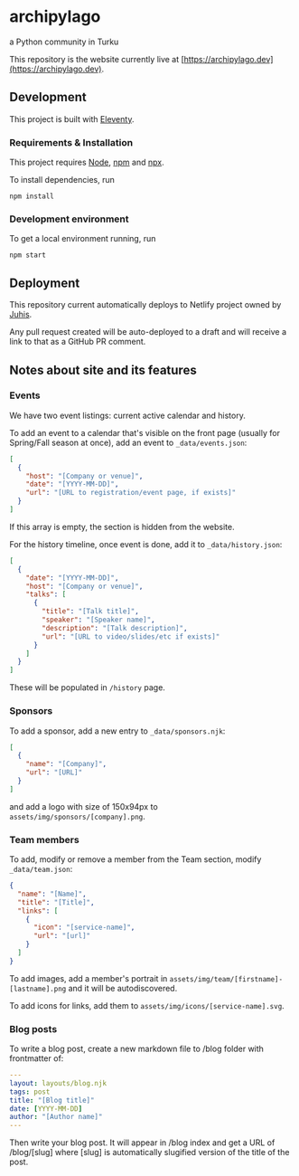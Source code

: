 # archipylago

a Python community in Turku

This repository is the website currently live at [https://archipylago.dev](https://archipylago.dev).

## Development

This project is built with [Eleventy](https://11ty.dev).

### Requirements & Installation

This project requires [Node](https://nodejs.org/en/), [npm](https://www.npmjs.com/) and [npx](https://www.npmjs.com/package/npx).

To install dependencies, run

```
npm install
```

### Development environment

To get a local environment running, run

```
npm start
```

## Deployment

This repository current automatically deploys to Netlify project owned by [Juhis](https://github.com/hamatti).

Any pull request created will be auto-deployed to a draft and will receive a link to that as a GitHub PR comment.

## Notes about site and its features

### Events

We have two event listings: current active calendar and history.

To add an event to a calendar that's visible on the front page (usually for Spring/Fall season at once), add an event to `_data/events.json`:

```json
[
  {
    "host": "[Company or venue]",
    "date": "[YYYY-MM-DD]",
    "url": "[URL to registration/event page, if exists]"
  }
]
```

If this array is empty, the section is hidden from the website.

For the history timeline, once event is done, add it to `_data/history.json`:

```json
[
  {
    "date": "[YYYY-MM-DD]",
    "host": "[Company or venue]",
    "talks": [
      {
        "title": "[Talk title]",
        "speaker": "[Speaker name]",
        "description": "[Talk description]",
        "url": "[URL to video/slides/etc if exists]"
      }
    ]
  }
]
```

These will be populated in `/history` page.

### Sponsors

To add a sponsor, add a new entry to `_data/sponsors.njk`:

```json
[
  {
    "name": "[Company]",
    "url": "[URL]"
  }
]
```

and add a logo with size of 150x94px to `assets/img/sponsors/[company].png`.

### Team members

To add, modify or remove a member from the Team section, modify `_data/team.json`:

```json
{
  "name": "[Name]",
  "title": "[Title]",
  "links": [
    {
      "icon": "[service-name]",
      "url": "[url]"
    }
  ]
}
```

To add images, add a member's portrait in `assets/img/team/[firstname]-[lastname].png` and it will be autodiscovered.

To add icons for links, add them to `assets/img/icons/[service-name].svg`.

### Blog posts

To write a blog post, create a new markdown file to /blog folder with frontmatter of:

```yaml
---
layout: layouts/blog.njk
tags: post
title: "[Blog title]"
date: [YYYY-MM-DD]
author: "[Author name]"
---
```

Then write your blog post. It will appear in /blog index and get a URL of /blog/[slug] where [slug] is automatically slugified version of the title of the post.